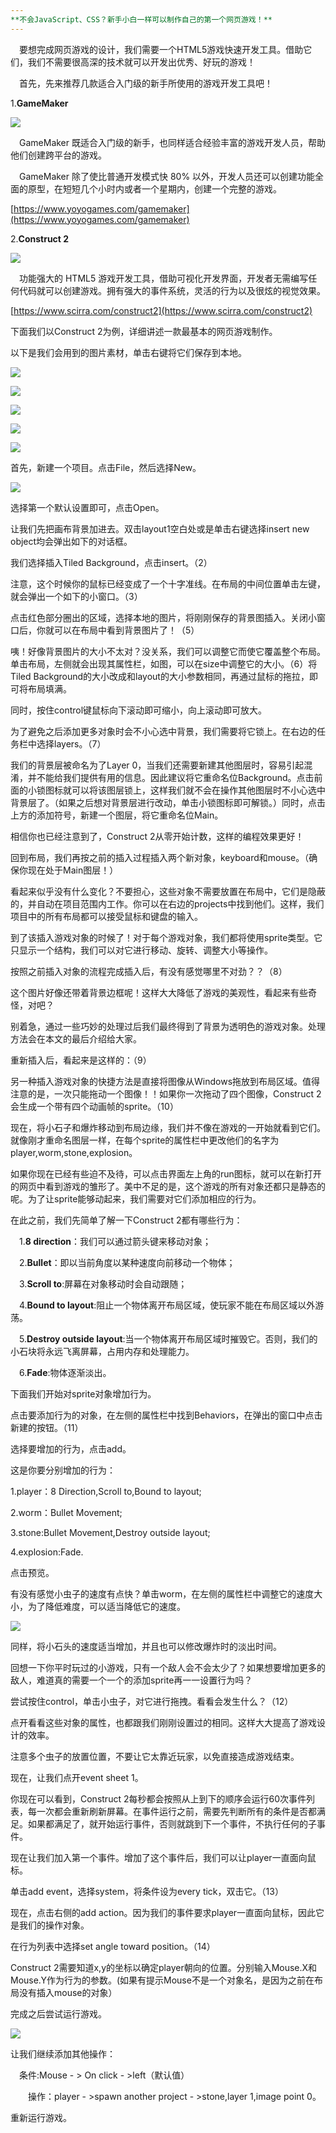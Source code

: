 ```yaml
---
**不会JavaScript、CSS？新手小白一样可以制作自己的第一个网页游戏！**
---
```


&#8195;要想完成网页游戏的设计，我们需要一个HTML5游戏快速开发工具。借助它们，我们不需要很高深的技术就可以开发出优秀、好玩的游戏！

&#8195;首先，先来推荐几款适合入门级的新手所使用的游戏开发工具吧！

1.**GameMaker**

![](https://images0.cnblogs.com/blog/36987/201310/31152417-acb0dc8b7a674c58bccfa86e2a31442a.png)

&#8195;GameMaker 既适合入门级的新手，也同样适合经验丰富的游戏开发人员，帮助他们创建跨平台的游戏。

&#8195;GameMaker 除了使比普通开发模式快 80% 以外，开发人员还可以创建功能全面的原型，在短短几个小时内或者一个星期内，创建一个完整的游戏。

[https://www.yoyogames.com/gamemaker](https://www.yoyogames.com/gamemaker)

2.**Construct 2** 

![](https://images0.cnblogs.com/blog/36987/201310/31152810-7ec0e16e6d2c4e60bc24dfe19d450cf2.jpg)

&#8195;功能强大的 HTML5 游戏开发工具，借助可视化开发界面，开发者无需编写任何代码就可以创建游戏。拥有强大的事件系统，灵活的行为以及很炫的视觉效果。

[https://www.scirra.com/construct2](https://www.scirra.com/construct2)

下面我们以Construct 2为例，详细讲述一款最基本的网页游戏制作。

以下是我们会用到的图片素材，单击右键将它们保存到本地。

![](https://img.heypik.com/background/20180814/heypik-taobao-vector-cartoons-swallows-summer-outskirts-blue-sky-posters-background_28303607.jpg?x-oss-process=image/watermark,image_c2h1aXlpbl9uZXcucG5n,g_center)

![](https://encrypted-tbn0.gstatic.com/images?q=tbn:ANd9GcQL08xcv5lb3kKZ_sVd8Yv_QSNJ5RWMoQdfuehSFrIYDpOdVRegfA)

![](https://encrypted-tbn0.gstatic.com/images?q=tbn:ANd9GcSi2OS9hJNETSpmc4wfURerdaGcncLvhkS65OqikFo4hGSoqja3bA)

![](http://pic.90sjimg.com/design/00/64/37/06/592d664554553.png)

![](http://img2.3png.com/86c683fa6ad80fa53a09d035cc14a55cda2c.png)

首先，新建一个项目。点击File，然后选择New。

![](https://www.scirra.com/images/articles/newprojdialog65.png)


选择第一个默认设置即可，点击Open。

让我们先把画布背景加进去。双击layout1空白处或是单击右键选择insert new object均会弹出如下的对话框。

我们选择插入Tiled Background，点击insert。（2）



注意，这个时候你的鼠标已经变成了一个十字准线。在布局的中间位置单击左键，就会弹出一个如下的小窗口。（3）


点击红色部分圈出的区域，选择本地的图片，将刚刚保存的背景图插入。关闭小窗口后，你就可以在布局中看到背景图片了！（5）

咦！好像背景图片的大小不太对？没关系，我们可以调整它而使它覆盖整个布局。单击布局，左侧就会出现其属性栏，如图，可以在size中调整它的大小。（6）将Tiled Background的大小改成和layout的大小参数相同，再通过鼠标的拖拉，即可将布局填满。

同时，按住control键鼠标向下滚动即可缩小，向上滚动即可放大。


为了避免之后添加更多对象时会不小心选中背景，我们需要将它锁上。在右边的任务栏中选择layers。（7）


我们的背景层被命名为了Layer 0，当我们还需要新建其他图层时，容易引起混淆，并不能给我们提供有用的信息。因此建议将它重命名位Background。点击前面的小锁图标就可以将该图层锁上，这样我们就不会在操作其他图层时不小心选中背景层了。（如果之后想对背景层进行改动，单击小锁图标即可解锁。）同时，点击上方的添加符号，新建一个图层，将它重命名位Main。

相信你也已经注意到了，Construct 2从零开始计数，这样的编程效果更好！

回到布局，我们再按之前的插入过程插入两个新对象，keyboard和mouse。（确保你现在处于Main图层！）

看起来似乎没有什么变化？不要担心，这些对象不需要放置在布局中，它们是隐蔽的，并自动在项目范围内工作。你可以在右边的projects中找到他们。这样，我们项目中的所有布局都可以接受鼠标和键盘的输入。

到了该插入游戏对象的时候了！对于每个游戏对象，我们都将使用sprite类型。它只显示一个结构，我们可以对它进行移动、旋转、调整大小等操作。

按照之前插入对象的流程完成插入后，有没有感觉哪里不对劲？？（8）

这个图片好像还带着背景边框呢！这样大大降低了游戏的美观性，看起来有些奇怪，对吧？

别着急，通过一些巧妙的处理过后我们最终得到了背景为透明色的游戏对象。处理方法会在本文的最后介绍给大家。

重新插入后，看起来是这样的：（9）


另一种插入游戏对象的快捷方法是直接将图像从Windows拖放到布局区域。值得注意的是，一次只能拖动一个图像！！如果你一次拖动了四个图像，Construct 2会生成一个带有四个动画帧的sprite。（10）

现在，将小石子和爆炸移动到布局边缘，我们并不像在游戏的一开始就看到它们。就像刚才重命名图层一样，在每个sprite的属性栏中更改他们的名字为player,worm,stone,explosion。

如果你现在已经有些迫不及待，可以点击界面左上角的run图标，就可以在新打开的网页中看到游戏的雏形了。美中不足的是，这个游戏的所有对象还都只是静态的呢。为了让sprite能够动起来，我们需要对它们添加相应的行为。

在此之前，我们先简单了解一下Construct 2都有哪些行为：

&#8195;1.**8 direction**：我们可以通过箭头键来移动对象；

&#8195;2.**Bullet**：即以当前角度以某种速度向前移动一个物体；

&#8195;3.**Scroll to**:屏幕在对象移动时会自动跟随；

&#8195;4.**Bound to layout**:阻止一个物体离开布局区域，使玩家不能在布局区域以外游荡。

&#8195;5.**Destroy outside layout**:当一个物体离开布局区域时摧毁它。否则，我们的小石块将永远飞离屏幕，占用内存和处理能力。

&#8195;6.**Fade**:物体逐渐淡出。

下面我们开始对sprite对象增加行为。

点击要添加行为的对象，在左侧的属性栏中找到Behaviors，在弹出的窗口中点击新建的按钮。（11）


选择要增加的行为，点击add。

这是你要分别增加的行为：

1.player：8 Direction,Scroll to,Bound to layout;

2.worm：Bullet Movement;

3.stone:Bullet Movement,Destroy outside layout;

4.explosion:Fade.

点击预览。

有没有感觉小虫子的速度有点快？单击worm，在左侧的属性栏中调整它的速度大小，为了降低难度，可以适当降低它的速度。


![](https://www.scirra.com/images/articles/bulletproperties.png)

同样，将小石头的速度适当增加，并且也可以修改爆炸时的淡出时间。

回想一下你平时玩过的小游戏，只有一个敌人会不会太少了？如果想要增加更多的敌人，难道真的需要一个一个的添加sprite再一一设置行为吗？

尝试按住control，单击小虫子，对它进行拖拽。看看会发生什么？（12）

点开看看这些对象的属性，也都跟我们刚刚设置过的相同。这样大大提高了游戏设计的效率。

注意多个虫子的放置位置，不要让它太靠近玩家，以免直接造成游戏结束。


现在，让我们点开event sheet 1。

你现在可以看到，Construct 2每秒都会按照从上到下的顺序会运行60次事件列表，每一次都会重新刷新屏幕。在事件运行之前，需要先判断所有的条件是否都满足。如果都满足了，就开始运行事件，否则就跳到下一个事件，不执行任何的子事件。


现在让我们加入第一个事件。增加了这个事件后，我们可以让player一直面向鼠标。

单击add event，选择system，将条件设为every tick，双击它。（13）

现在，点击右侧的add action。因为我们的事件要求player一直面向鼠标，因此它是我们的操作对象。

在行为列表中选择set angle toward position。（14）

Construct 2需要知道x,y的坐标以确定player朝向的位置。分别输入Mouse.X和Mouse.Y作为行为的参数。(如果有提示Mouse不是一个对象名，是因为之前在布局没有插入mouse的对象）

完成之后尝试运行游戏。

![](https://s19.aconvert.com/convert/p3r68-cdx67/dbhjc-5ioak.gif)

让我们继续添加其他操作：

&#8195;条件:Mouse - > On click - >left（默认值）

&#8195;&#8195;操作：player - >spawn another project - >stone,layer 1,image point 0。

重新运行游戏。